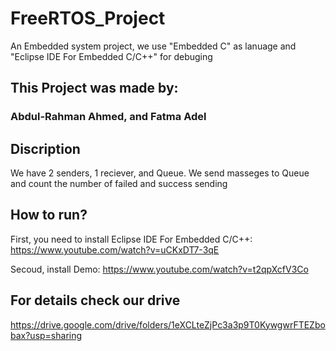 # FreeRTOS_Project
An Embedded system project, we use "Embedded C" as lanuage and "Eclipse IDE For Embedded C/C++" for debuging   

## This Project was made by: 
### Abdul-Rahman Ahmed, and Fatma Adel

## Discription 
We have 2 senders, 1 reciever, and Queue. We send masseges to Queue and count the number of failed and success sending

## How to run?
First, you need to install Eclipse IDE For Embedded C/C++: https://www.youtube.com/watch?v=uCKxDT7-3qE

Secoud, install Demo: https://www.youtube.com/watch?v=t2qpXcfV3Co

## For details check our drive
https://drive.google.com/drive/folders/1eXCLteZjPc3a3p9T0KywgwrFTEZbobax?usp=sharing

